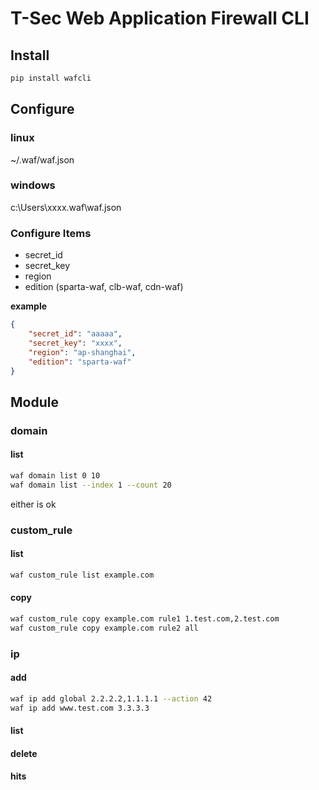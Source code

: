 # T-Sec Web Application Firewall CLI
## Install
```bash
pip install wafcli
```

## Configure
### linux
~/.waf/waf.json   

### windows   
c:\Users\xxxx\.waf\waf.json

### Configure Items
- secret_id
- secret_key
- region
- edition (sparta-waf, clb-waf, cdn-waf)

**example**   
```json
{
    "secret_id": "aaaaa",
    "secret_key": "xxxx",
    "region": "ap-shanghai",
    "edition": "sparta-waf"
}
```
## Module
### domain
#### list
```bash
waf domain list 0 10
waf domain list --index 1 --count 20
```
either is ok

### custom_rule
#### list
```bash
waf custom_rule list example.com
```
#### copy
```bash
waf custom_rule copy example.com rule1 1.test.com,2.test.com
waf custom_rule copy example.com rule2 all
```

### ip
#### add
```bash
waf ip add global 2.2.2.2,1.1.1.1 --action 42
waf ip add www.test.com 3.3.3.3
```
#### list
#### delete
#### hits
